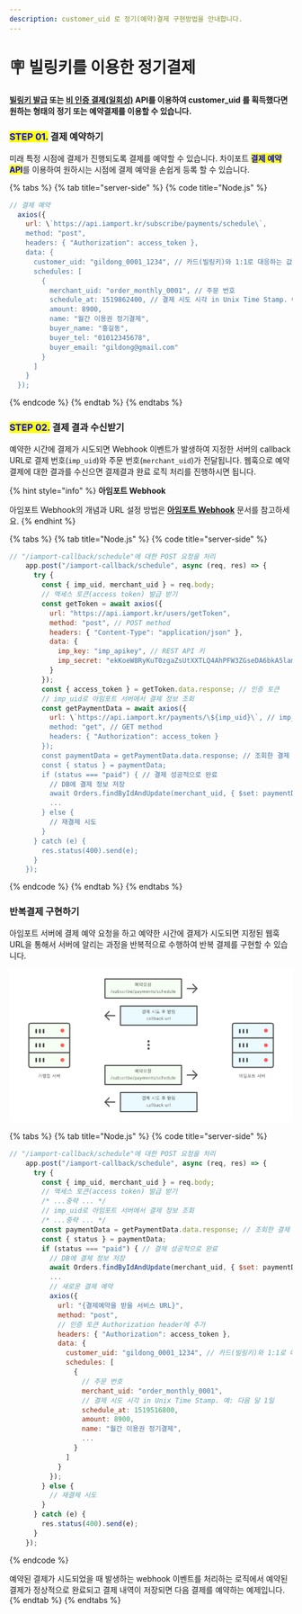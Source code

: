 ```yaml
---
description: customer_uid 로 정기(예약)결제 구현방법을 안내합니다.
---
```


# 🪧 빌링키를 이용한 정기결제

#### [빌링키 발급](../../api/api-2/api-1.md) 또는 [비 인증 결제(일회성)](../../api/api-4/api-1.md) API를 이용하여 customer\_uid 를 획득했다면 원하는 형태의 정기 또는 예약결제를 이용할 수 있습니다.

### <mark style="color:blue;">**STEP 01.**</mark> 결제 예약하기

미래 특정 시점에 결제가 진행되도록 결제를 예약할 수 있습니다. 차이포트 <mark style="color:blue;">**결제 예약 API**</mark>를 이용하여 원하시는 시점에 결제 예약을 손쉽게 등록 할 수 있습니다.&#x20;

{% tabs %}
{% tab title="server-side" %}
{% code title="Node.js" %}
```javascript
// 결제 예약
  axios({
    url: \`https://api.iamport.kr/subscribe/payments/schedule\`,
    method: "post",
    headers: { "Authorization": access_token }, 
    data: {
      customer_uid: "gildong_0001_1234", // 카드(빌링키)와 1:1로 대응하는 값
      schedules: [
        {
          merchant_uid: "order_monthly_0001", // 주문 번호
          schedule_at: 1519862400, // 결제 시도 시각 in Unix Time Stamp. 예: 다음 달 1일
          amount: 8900,
          name: "월간 이용권 정기결제",
          buyer_name: "홍길동",
          buyer_tel: "01012345678",
          buyer_email: "gildong@gmail.com"
        }
      ]
    }
  });
```
{% endcode %}
{% endtab %}
{% endtabs %}

### <mark style="color:blue;">**STEP 02.**</mark> 결제 결과 수신받기

예약한 시간에 결제가 시도되면 Webhook 이벤트가 발생하여 지정한 서버의 callback URL로 결제 번호(`imp_uid`)와 주문 번호(`merchant_uid`)가 전달됩니다. 웹훅으로 예약결제에 대한 결과를 수신으면 결제결과 완료 로직 처리를 진행하시면 됩니다.

{% hint style="info" %}
**아임포트 Webhook**

아임포트 Webhook의 개념과 URL 설정 방법은 [**아임포트 Webhook**](../../undefined-2/webhook.md) 문서를 참고하세요.
{% endhint %}

{% tabs %}
{% tab title="Node.js" %}
{% code title="server-side" %}
```javascript
// "/iamport-callback/schedule"에 대한 POST 요청을 처리
    app.post("/iamport-callback/schedule", async (req, res) => {
      try {
        const { imp_uid, merchant_uid } = req.body;
        // 액세스 토큰(access token) 발급 받기
        const getToken = await axios({
          url: "https://api.iamport.kr/users/getToken",
          method: "post", // POST method
          headers: { "Content-Type": "application/json" }, 
          data: {
            imp_key: "imp_apikey", // REST API 키
            imp_secret: "ekKoeW8RyKuT0zgaZsUtXXTLQ4AhPFW3ZGseDA6bkA5lamv9OqDMnxyeB9wqOsuO9W3Mx9YSJ4dTqJ3f" 
          }
        });
        const { access_token } = getToken.data.response; // 인증 토큰
        // imp_uid로 아임포트 서버에서 결제 정보 조회
        const getPaymentData = await axios({
          url: \`https://api.iamport.kr/payments/\${imp_uid}\`, // imp_uid 전달
          method: "get", // GET method
          headers: { "Authorization": access_token } 
        });
        const paymentData = getPaymentData.data.response; // 조회한 결제 정보
        const { status } = paymentData;
        if (status === "paid") { // 결제 성공적으로 완료
          // DB에 결제 정보 저장
          await Orders.findByIdAndUpdate(merchant_uid, { $set: paymentData }); // Mongoose
          ...
        } else {
          // 재결제 시도
        }
      } catch (e) {
        res.status(400).send(e);
      }
    });
```
{% endcode %}
{% endtab %}
{% endtabs %}

### 반복결제 구현하기

아임포트 서버에 결제 예약 요청을 하고 예약한 시간에 결제가 시도되면 지정된 웹훅 URL을 통해서 서버에 알리는 과정을 반복적으로 수행하여 반복 결제를 구현할 수 있습니다. &#x20;

![반복결제 Flow 도식화](<../../.gitbook/assets/image (18) (1) (1) (1).png>)

{% tabs %}
{% tab title="Node.js" %}
{% code title="server-side" %}
```javascript
// "/iamport-callback/schedule"에 대한 POST 요청을 처리
    app.post("/iamport-callback/schedule", async (req, res) => {
      try {
        const { imp_uid, merchant_uid } = req.body;
        // 액세스 토큰(access token) 발급 받기
        /* ...중략 ... */
        // imp_uid로 아임포트 서버에서 결제 정보 조회
        /* ...중략 ... */
        const paymentData = getPaymentData.data.response; // 조회한 결제 정보
        const { status } = paymentData;
        if (status === "paid") { // 결제 성공적으로 완료
          // DB에 결제 정보 저장
          await Orders.findByIdAndUpdate(merchant_uid, { $set: paymentData }); 
          ...
          // 새로운 결제 예약
          axios({
            url: "{결제예약을 받을 서비스 URL}", 
            method: "post",
            // 인증 토큰 Authorization header에 추가
            headers: { "Authorization": access_token }, 
            data: {
              customer_uid: "gildong_0001_1234", // 카드(빌링키)와 1:1로 대응하는 값
              schedules: [
                {
                  // 주문 번호
                  merchant_uid: "order_monthly_0001", 
                  // 결제 시도 시각 in Unix Time Stamp. 예: 다음 달 1일
                  schedule_at: 1519516800, 
                  amount: 8900,
                  name: "월간 이용권 정기결제",
                  ...
                }
              ]
            }
          });
        } else {
          // 재결제 시도
        }
      } catch (e) {
        res.status(400).send(e);
      }
    });
```
{% endcode %}

예약된 결제가 시도되었을 때 발생하는 webhook 이벤트를 처리하는 로직에서 예약된 결제가 정상적으로 완료되고 결제 내역이 저장되면 다음 결제를 예약하는 예제입니다.
{% endtab %}
{% endtabs %}
